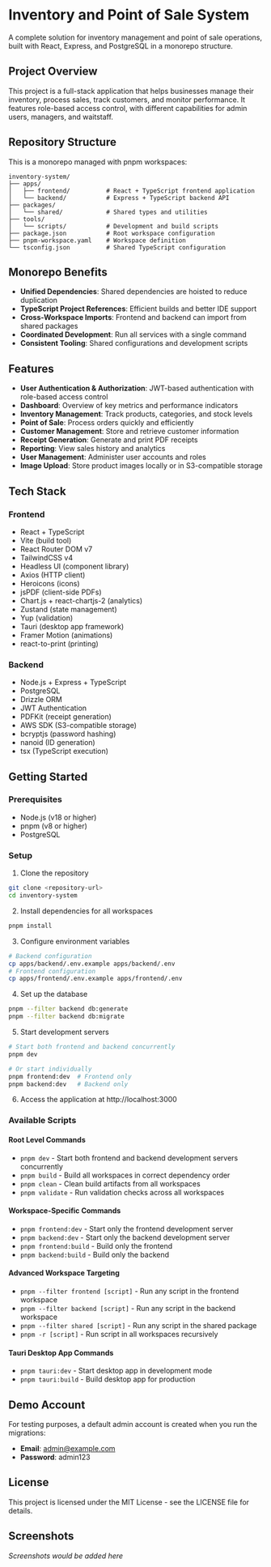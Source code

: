 # Inventory and Point of Sale System

A complete solution for inventory management and point of sale operations, built with React, Express, and PostgreSQL in a monorepo structure.

## Project Overview

This project is a full-stack application that helps businesses manage their inventory, process sales, track customers, and monitor performance. It features role-based access control, with different capabilities for admin users, managers, and waitstaff.

## Repository Structure

This is a monorepo managed with pnpm workspaces:

```
inventory-system/
├── apps/
│   ├── frontend/          # React + TypeScript frontend application
│   └── backend/           # Express + TypeScript backend API
├── packages/
│   └── shared/            # Shared types and utilities
├── tools/
│   └── scripts/           # Development and build scripts
├── package.json           # Root workspace configuration
├── pnpm-workspace.yaml    # Workspace definition
└── tsconfig.json          # Shared TypeScript configuration
```

## Monorepo Benefits

- **Unified Dependencies**: Shared dependencies are hoisted to reduce duplication
- **TypeScript Project References**: Efficient builds and better IDE support
- **Cross-Workspace Imports**: Frontend and backend can import from shared packages
- **Coordinated Development**: Run all services with a single command
- **Consistent Tooling**: Shared configurations and development scripts

## Features

- **User Authentication & Authorization**: JWT-based authentication with role-based access control
- **Dashboard**: Overview of key metrics and performance indicators
- **Inventory Management**: Track products, categories, and stock levels
- **Point of Sale**: Process orders quickly and efficiently 
- **Customer Management**: Store and retrieve customer information
- **Receipt Generation**: Generate and print PDF receipts
- **Reporting**: View sales history and analytics
- **User Management**: Administer user accounts and roles
- **Image Upload**: Store product images locally or in S3-compatible storage

## Tech Stack

### Frontend
- React + TypeScript
- Vite (build tool)
- React Router DOM v7
- TailwindCSS v4
- Headless UI (component library)
- Axios (HTTP client)
- Heroicons (icons)
- jsPDF (client-side PDFs)
- Chart.js + react-chartjs-2 (analytics)
- Zustand (state management)
- Yup (validation)
- Tauri (desktop app framework)
- Framer Motion (animations)
- react-to-print (printing)

### Backend
- Node.js + Express + TypeScript
- PostgreSQL
- Drizzle ORM
- JWT Authentication
- PDFKit (receipt generation)
- AWS SDK (S3-compatible storage)
- bcryptjs (password hashing)
- nanoid (ID generation)
- tsx (TypeScript execution)

## Getting Started

### Prerequisites
- Node.js (v18 or higher)
- pnpm (v8 or higher)
- PostgreSQL

### Setup

1. Clone the repository
```bash
git clone <repository-url>
cd inventory-system
```

2. Install dependencies for all workspaces
```bash
pnpm install
```

3. Configure environment variables
```bash
# Backend configuration
cp apps/backend/.env.example apps/backend/.env
# Frontend configuration  
cp apps/frontend/.env.example apps/frontend/.env
```

4. Set up the database
```bash
pnpm --filter backend db:generate
pnpm --filter backend db:migrate
```

5. Start development servers
```bash
# Start both frontend and backend concurrently
pnpm dev

# Or start individually
pnpm frontend:dev  # Frontend only
pnpm backend:dev   # Backend only
```

6. Access the application at http://localhost:3000

### Available Scripts

#### Root Level Commands
- `pnpm dev` - Start both frontend and backend development servers concurrently
- `pnpm build` - Build all workspaces in correct dependency order
- `pnpm clean` - Clean build artifacts from all workspaces
- `pnpm validate` - Run validation checks across all workspaces

#### Workspace-Specific Commands
- `pnpm frontend:dev` - Start only the frontend development server
- `pnpm backend:dev` - Start only the backend development server
- `pnpm frontend:build` - Build only the frontend
- `pnpm backend:build` - Build only the backend

#### Advanced Workspace Targeting
- `pnpm --filter frontend [script]` - Run any script in the frontend workspace
- `pnpm --filter backend [script]` - Run any script in the backend workspace
- `pnpm --filter shared [script]` - Run any script in the shared package
- `pnpm -r [script]` - Run script in all workspaces recursively

#### Tauri Desktop App Commands
- `pnpm tauri:dev` - Start desktop app in development mode
- `pnpm tauri:build` - Build desktop app for production

## Demo Account

For testing purposes, a default admin account is created when you run the migrations:

- **Email**: admin@example.com
- **Password**: admin123

## License

This project is licensed under the MIT License - see the LICENSE file for details.

## Screenshots

*Screenshots would be added here*